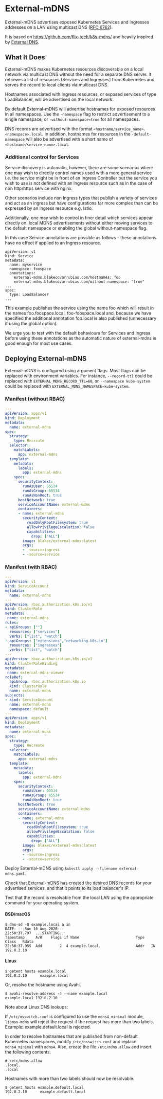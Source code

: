 # External-mDNS

External-mDNS advertises exposed Kubernetes Services and Ingresses addresses on a
LAN using multicast DNS ([RFC 6762]).

It is based on <https://github.com/flix-tech/k8s-mdns/> and heavily inspired by
[External DNS].

## What It Does

External-mDNS makes Kubernetes resources discoverable on a local network via
multicast DNS without the need for a separate DNS server. It retrieves a list of
resources (Services and Ingresses) from Kubernetes and serves the record to local
clients via multicast DNS.

Hostnames associated with Ingress resources, or exposed services of type
LoadBalancer, will be advertised on the local network.

By default External-mDNS will advertise hostnames for exposed resources in all
namespaces. Use the `-namespace` flag to restrict advertisement to a single
namespace, or `-without-namespace=true` for all namespaces.

DNS records are advertised with the format `<hostname/service_name>.<namespace>.local`.
In addition, hostnames for resources in the `-default-namespace` will also be
advertised with a short name of `<hostname/service_name>.local`.

### Additional control for Services

Service discovery is automatic, however, there are some scenarios where one may wish
to directly control names used with a more general service i.e. the service might be
in front of an Ingress Controller but the service you wish to use is not defined with
an Ingress resource such as in the case of non http/https service with nginx.

Other scenarios include non Ingress types that publish a variety of services and act as
an ingress but have configurations far more complex than can be expressed by an Ingress
resource e.g. Istio.

Additionally, one may wish to control in finer detail which services appear directly on
.local MDNS advertisements without either moving services to the default namespace or
enabling the global without-namespace flag.

In this case Service annotations are possible as follows - these annotations have no effect
if applied to an Ingress resource.
```
apiVersion: v1
kind: Service
metadata:
  name: myservice
  namespace: foospace
  annotations:
    external-mdns.blakecovarrubias.com/hostnames: foo
    external-mdns.blakecovarrubias.com/without-namespace: "true"
...
spec:
  type: LoadBalancer
...
```
This example publishes the service using the name foo which will result in the names
foo.foospace.local, foo-foospace.local and, because we have specified the additional
annotation foo.local is also published (unnecessary if using the global option).

We urge you to test with the default behaviours for Services and Ingress before using these
annotations as the automatic nature of external-mdns is good enough for most use cases.


## Deploying External-mDNS

External-mDNS is configured using argument flags. Most flags can be replaced
with environment variables. For instance, `--record-ttl` could be replaced with
`EXTERNAL_MDNS_RECORD_TTL=60`, or `--namespace kube-system` could be replaced
with `EXTERNAL_MDNS_NAMESPACE=kube-system`.

### Manifest (without RBAC)

```yaml
---
apiVersion: apps/v1
kind: Deployment
metadata:
  name: external-mdns
spec:
  strategy:
    type: Recreate
  selector:
    matchLabels:
      app: external-mdns
  template:
    metadata:
      labels:
        app: external-mdns
    spec:
      securityContext:
        runAsUser: 65534
        runAsGroup: 65534
        runAsNonRoot: true
      hostNetwork: true
      serviceAccountName: external-mdns
      containers:
      - name: external-mdns
        securityContext:
          readOnlyRootFilesystem: true
          allowPrivilegeEscalation: false
          capabilities:
            drop: ["ALL"]
        image: blakec/external-mdns:latest
        args:
        - -source=ingress
        - -source=service
```

### Manifest (with RBAC)

```yaml
---
apiVersion: v1
kind: ServiceAccount
metadata:
  name: external-mdns
---
apiVersion: rbac.authorization.k8s.io/v1
kind: ClusterRole
metadata:
 name: external-mdns
rules:
- apiGroups: [""]
  resources: ["services"]
  verbs: ["list", "watch"]
- apiGroups: ["extensions","networking.k8s.io"]
  resources: ["ingresses"]
  verbs: ["list", "watch"]
---
apiVersion: rbac.authorization.k8s.io/v1
kind: ClusterRoleBinding
metadata:
 name: external-mdns-viewer
roleRef:
  apiGroup: rbac.authorization.k8s.io
  kind: ClusterRole
  name: external-mdns
subjects:
- kind: ServiceAccount
  name: external-mdns
  namespace: default
---
apiVersion: apps/v1
kind: Deployment
metadata:
  name: external-mdns
spec:
  strategy:
    type: Recreate
  selector:
    matchLabels:
      app: external-mdns
  template:
    metadata:
      labels:
        app: external-mdns
    spec:
      securityContext:
        runAsUser: 65534
        runAsGroup: 65534
        runAsNonRoot: true
      hostNetwork: true
      serviceAccountName: external-mdns
      containers:
      - name: external-mdns
        securityContext:
          readOnlyRootFilesystem: true
          allowPrivilegeEscalation: false
          capabilities:
            drop: ["ALL"]
        image: blakec/external-mdns:latest
        args:
        - -source=ingress
        - -source=service
```

Deploy External-mDNS using `kubectl apply --filename external-mdns.yaml`.

Check that External-mDNS has created the desired DNS records for your advertised
services, and that it points to its load balancer's IP.

Test that the record is resolvable from the local LAN using the appropriate
command for your operating system.

#### BSD/macOS

```console
$ dns-sd -Q example.local a in
DATE: ---Sun 16 Aug 2020---
22:50:37.797  ...STARTING...
Timestamp     A/R    Flags if Name                          Type  Class   Rdata
22:50:37.959  Add        2  4 example.local.                Addr   IN     192.0.2.10
```

#### Linux

```console
$ getent hosts example.local
192.0.2.10      example.local
```

Or, resolve the hostname using Avahi.

```console
$ avahi-resolve-address -4 --name example.local
example.local 192.0.2.10
```

Note about Linux DNS lookups:

If `/etc/nsswitch.conf` is configured to use the `mdns4_minimal` module,
`libnss-mdns` will reject the request if the request has more than two labels.
Example: example.default.local is rejected.

In order to resolve hostnames that are published from non-default Kubernetes
namespaces, modify `/etc/nsswitch.conf` and replace `mdns4_minimal` with `mdns4`.
Also, create the file `/etc/mdns.allow` and insert the following contents.

```text
# /etc/mdns.allow
.local.
.local
```

Hostnames with more than two labels should now be resolvable.

```console
$ getent hosts example.default.local
192.0.2.10      example.default.local
```

[External DNS]: https://github.com/kubernetes-sigs/external-dns
[RFC 6762]: https://tools.ietf.org/html/rfc6762
